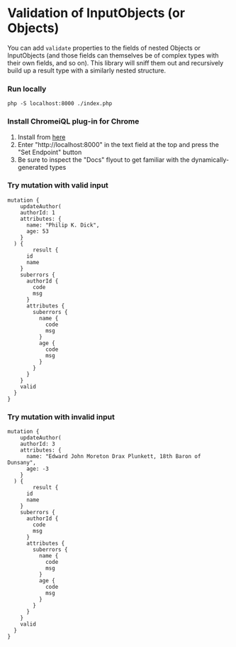 # Validation of InputObjects (or Objects) 

You can add `validate` properties to the fields of nested Objects or InputObjects (and those fields can themselves be of complex types with their own fields, and so on). This library will sniff them out and recursively build up a result type with a similarly nested structure.


### Run locally
```
php -S localhost:8000 ./index.php
```

### Install ChromeiQL plug-in for Chrome
1. Install from [here](https://chrome.google.com/webstore/detail/chromeiql/fkkiamalmpiidkljmicmjfbieiclmeij?hl=en)
2. Enter "http://localhost:8000" in the text field at the top and press the "Set Endpoint" button
3. Be sure to inspect the "Docs" flyout to get familiar with the dynamically-generated types

### Try mutation with valid input
```
mutation {
	updateAuthor(
    authorId: 1
  	attributes: {
      name: "Philip K. Dick",
      age: 53
    }
  ) {
		result {
      id
      name
    }
    suberrors {
      authorId {
        code
        msg
      }
      attributes {
        suberrors {
          name {
            code
            msg
          }
          age {
            code
            msg
          }
        }
      }
    }
    valid
  }	
}
```

### Try mutation with invalid input
```
mutation {
	updateAuthor(
    authorId: 3
  	attributes: {
      name: "Edward John Moreton Drax Plunkett, 18th Baron of Dunsany",
      age: -3
    }
  ) {
		result {
      id
      name
    }
    suberrors {
      authorId {
        code
        msg
      }
      attributes {
        suberrors {
          name {
            code
            msg
          }
          age {
            code
            msg
          }
        }
      }
    }
    valid
  }	
}
```